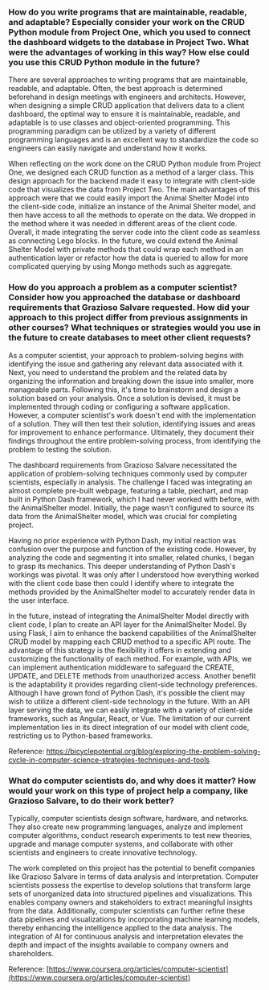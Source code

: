 ### How do you write programs that are maintainable, readable, and adaptable? Especially consider your work on the CRUD Python module from Project One, which you used to connect the dashboard widgets to the database in Project Two. What were the advantages of working in this way? How else could you use this CRUD Python module in the future?

There are several approaches to writing programs that are maintainable, readable, and adaptable. Often, the best approach is determined beforehand in design meetings with engineers and architects. However, when designing a simple CRUD application that delivers data to a client dashboard, the optimal way to ensure it is maintainable, readable, and adaptable is to use classes and object-oriented programming. This programming paradigm can be utilized by a variety of different programming languages and is an excellent way to standardize the code so engineers can easily navigate and understand how it works.

When reflecting on the work done on the CRUD Python module from Project One, we designed each CRUD function as a method of a larger class. This design approach for the backend made it easy to integrate with client-side code that visualizes the data from Project Two. The main advantages of this approach were that we could easily import the Animal Shelter Model into the client-side code, initialize an instance of the Animal Shelter model, and then have access to all the methods to operate on the data. We dropped in the method where it was needed in different areas of the client code. Overall, it made integrating the server code into the client code as seamless as connecting Lego blocks. In the future, we could extend the Animal Shelter Model with private methods that could wrap each method in an authentication layer or refactor how the data is queried to allow for more complicated querying by using Mongo methods such as aggregate.

### How do you approach a problem as a computer scientist? Consider how you approached the database or dashboard requirements that Grazioso Salvare requested. How did your approach to this project differ from previous assignments in other courses? What techniques or strategies would you use in the future to create databases to meet other client requests?

As a computer scientist, your approach to problem-solving begins with identifying the issue and gathering any relevant data associated with it. Next, you need to understand the problem and the related data by organizing the information and breaking down the issue into smaller, more manageable parts. Following this, it's time to brainstorm and design a solution based on your analysis. Once a solution is devised, it must be implemented through coding or configuring a software application. However, a computer scientist's work doesn't end with the implementation of a solution. They will then test their solution, identifying issues and areas for improvement to enhance performance. Ultimately, they document their findings throughout the entire problem-solving process, from identifying the problem to testing the solution.

The dashboard requirements from Grazioso Salvare necessitated the application of problem-solving techniques commonly used by computer scientists, especially in analysis. The challenge I faced was integrating an almost complete pre-built webpage, featuring a table, piechart, and map built in Python Dash framework, which I had never worked with before, with the AnimalShelter model. Initially, the page wasn't configured to source its data from the AnimalShelter model, which was crucial for completing project.

Having no prior experience with Python Dash, my initial reaction was confusion over the purpose and function of the existing code. However, by analyzing the code and segmenting it into smaller, related chunks, I began to grasp its mechanics. This deeper understanding of Python Dash's workings was pivotal. It was only after I understood how everything worked with the client code base then could I identify where to integrate the methods provided by the AnimalShelter model to accurately render data in the user interface.

In the future, instead of integrating the AnimalShelter Model directly with client code, I plan to create an API layer for the AnimalShelter Model. By using Flask, I aim to enhance the backend capabilities of the AnimalShelter CRUD model by mapping each CRUD method to a specific API route. The advantage of this strategy is the flexibility it offers in extending and customizing the functionality of each method. For example, with APIs, we can implement authentication middleware to safeguard the CREATE, UPDATE, and DELETE methods from unauthorized access. Another benefit is the adaptability it provides regarding client-side technology preferences. Although I have grown fond of Python Dash, it's possible the client may wish to utilize a different client-side technology in the future. With an API layer serving the data, we can easily integrate with a variety of client-side frameworks, such as Angular, React, or Vue. The limitation of our current implementation lies in its direct integration of our model with client code, restricting us to Python-based frameworks.

Reference: [https://bicyclepotential.org/blog/exploring-the-problem-solving-cycle-in-computer-science-strategies-techniques-and-tools
](https://bicyclepotential.org/blog/exploring-the-problem-solving-cycle-in-computer-science-strategies-techniques-and-tools)

### What do computer scientists do, and why does it matter? How would your work on this type of project help a company, like Grazioso Salvare, to do their work better?

Typically, computer scientists design software, hardware, and networks. They also create new programming languages, analyze and implement computer algorithms, conduct research experiments to test new theories, upgrade and manage computer systems, and collaborate with other scientists and engineers to create innovative technology.

The work completed on this project has the potential to benefit companies like Grazioso Salvare in terms of data analysis and interpretation. Computer scientists possess the expertise to develop solutions that transform large sets of unorganized data into structured pipelines and visualizations. This enables company owners and stakeholders to extract meaningful insights from the data. Additionally, computer scientists can further refine these data pipelines and visualizations by incorporating machine learning models, thereby enhancing the intelligence applied to the data analysis. The integration of AI for continuous analysis and interpretation elevates the depth and impact of the insights available to company owners and shareholders.

Reference: [https://www.coursera.org/articles/computer-scientist](https://www.coursera.org/articles/computer-scientist)

